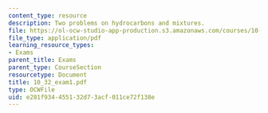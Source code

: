```yaml
---
content_type: resource
description: Two problems on hydrocarbons and mixtures.
file: https://ol-ocw-studio-app-production.s3.amazonaws.com/courses/10-32-separation-processes-spring-2005/e281f934455132d73acf011ce72f138e_10_32_exam1.pdf
file_type: application/pdf
learning_resource_types:
- Exams
parent_title: Exams
parent_type: CourseSection
resourcetype: Document
title: 10_32_exam1.pdf
type: OCWFile
uid: e281f934-4551-32d7-3acf-011ce72f138e
---
```

